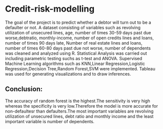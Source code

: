 # Credit-risk-modelling
The goal of the project is to predict whether a debtor will turn out to be a defaulter or not.
A dataset consisting of variables such as revolving utilization of unsecured lines, age, number of times 30-59 days past due worse,debtratio, monthly-income, number of open credits lines and loans, number of times 90 days late, Number of real estate lines and loans, number of times 60-80 days past due not worse, number of dependents was cleaned and analyzed using R.
Statistical Analysis was carried out including parametric testing suchs as t-test and ANOVA.
Supervised Machine Learning algorithms such as KNN,Linear Regression,Logistic Regression,Decision Tree,Random Forest,SVM were implemented.
Tableau was used for generating visualizations and to draw inferences.


## Conclusion:
The accuracy of random forest is the highest.The sensitivity is very high whereas the specificity is very low.Therefore the model is more accurate for non-defaultesr than defaulters.The most important variables are revolving utilization of unsecured lines, debt ratio and monthly income and the least important variable is number of dependents.

